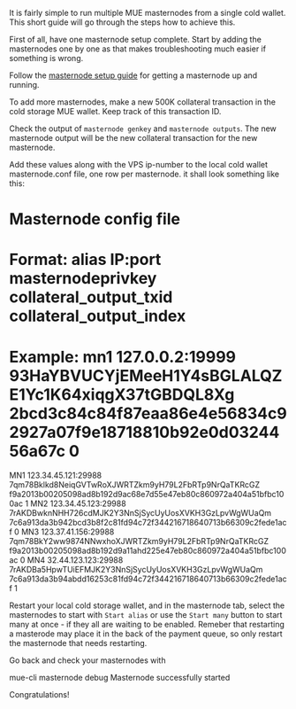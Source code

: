 It is fairly simple to run multiple MUE masternodes from a single cold wallet. This short guide will go through the steps how to achieve this. 

First of all, have one masternode setup complete. Start by adding the masternodes one by one as that makes troubleshooting much easier if something is wrong.

Follow the [masternode setup guide](https://github.com/muecoin/Guides/blob/master/masternode_setup.md)
for getting a masternode up and running.

To add more masternodes, make a new 500K collateral transaction in the cold storage MUE wallet.
Keep track of this transaction ID.

Check the output of `masternode genkey` and `masternode outputs`. The new masternode output will be the new collateral transaction for the new masternode.

Add these values along with the VPS ip-number to the local cold wallet masternode.conf file, one row per masternode.
it shall look something like this:

  # Masternode config file
  # Format: alias IP:port masternodeprivkey collateral_output_txid collateral_output_index
  # Example: mn1 127.0.0.2:19999 93HaYBVUCYjEMeeH1Y4sBGLALQZE1Yc1K64xiqgX37tGBDQL8Xg 2bcd3c84c84f87eaa86e4e56834c92927a07f9e18718810b92e0d0324456a67c 0
  MN1 123.34.45.121:29988 7qm78Bklkd8NeiqGVTwRoXJWRTZkm9yH79L2FbRTp9NrQaTKRcGZ f9a2013b00205098ad8b192d9ac68e7d55e47eb80c860972a404a51bfbc100ac 1
  MN2 123.34.45.123:29988 7rAKDBwknNHH726cdMJK2Y3NnSjSycUyUosXVKH3GzLpvWgWUaQm  7c6a913da3b942bcd3b8f2c81fd94c72f344216718640713b66309c2fede1acf 0
  MN3 123.37.41.156:29988 7qm78BkY2ww9874NNwxhoXJWRTZkm9yH79L2FbRTp9NrQaTKRcGZ f9a2013b00205098ad8b192d9a11ahd225e47eb80c860972a404a51bfbc100ac 0
  MN4 32.44.123.123:29988 7rAKDBa5HpwTUiEFMJK2Y3NnSjSycUyUosXVKH3GzLpvWgWUaQm  7c6a913da3b94abdd16253c81fd94c72f344216718640713b66309c2fede1acf 1


Restart your local cold storage wallet, and in the masternode tab, select the masternodes to start with `Start alias` or use the `Start many` button to start many at once - if they all are waiting to be enabled. Remeber that restarting a masterode may place it in the back of the payment queue, so only restart the masternode that needs restarting.

Go back and check your masternodes with 

  mue-cli masternode debug
  Masternode successfully started

Congratulations!
